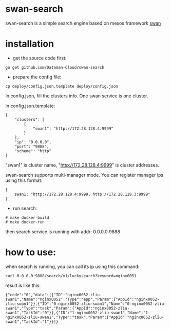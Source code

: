 # swan-search

swan-search is a simple search engine based on mesos framework [swan](https://github.com/Dataman-Cloud/swan)

# installation
+ get the source code first:
```
go get github.com/Dataman-Cloud/swan-search
```

+ prepare the config file:
```
cp deploy/config.json.template deploy/config.json
```
In config.json, fill the clusters info. One swan service is one cluster.  

In config.json.template:
```
{
	"clusters": [
		{
			"swan1": "http://172.28.128.4:9999"
		}
	],
	"ip": "0.0.0.0",
	"port": "9888",
	"scheme": "http"
}
```
"swan1" is cluster name, "http://172.28.128.4:9999" is cluster addresses.

swan-search supports multi-manager mode. You can register manager ips using this format:

```
{
	swan1: "http://172.28.128.4:9999, http://172.28.128.3:9999"
}
```

+ run search:
```
# make docker-build
# make docker-run
```
then search service is running with addr: 0.0.0.0:9888

# how to use:
when search is running, you can call its ip using this command:
```
curl 0.0.0.0:9888/search/v1/luckysearch?keyword=nginx0051
```
result is like this:
```
{"code":"0","data":[{"ID":"nginx0052-zliu-swan1","Name":"nginx0052","Type":"app","Param":{"AppId":"nginx0052-zliu-swan1"}},{"ID":"0-nginx0052-zliu-swan1","Name":"0-nginx0052-zliu-swan1","Type":"task","Param":{"AppId":"nginx0052-zliu-swan1","TaskId":"0"}},{"ID":"1-nginx0052-zliu-swan1","Name":"1-nginx0052-zliu-swan1","Type":"task","Param":{"AppId":"nginx0052-zliu-swan1","TaskId":"1"}}]}
```
